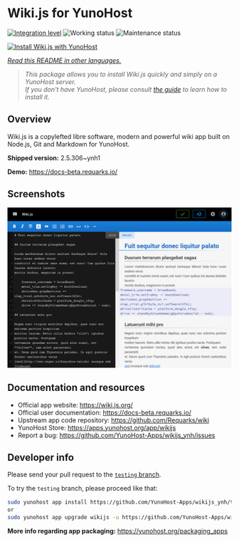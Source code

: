 <!--
N.B.: This README was automatically generated by <https://github.com/YunoHost/apps/tree/master/tools/readme_generator>
It shall NOT be edited by hand.
-->

# Wiki.js for YunoHost

[![Integration level](https://apps.yunohost.org/badge/integration/wikijs)](https://ci-apps.yunohost.org/ci/apps/wikijs/)
![Working status](https://apps.yunohost.org/badge/state/wikijs)
![Maintenance status](https://apps.yunohost.org/badge/maintained/wikijs)

[![Install Wiki.js with YunoHost](https://install-app.yunohost.org/install-with-yunohost.svg)](https://install-app.yunohost.org/?app=wikijs)

*[Read this README in other languages.](./ALL_README.md)*

> *This package allows you to install Wiki.js quickly and simply on a YunoHost server.*  
> *If you don't have YunoHost, please consult [the guide](https://yunohost.org/install) to learn how to install it.*

## Overview

Wiki.js is a copylefted libre software, modern and powerful wiki app built on Node.js, Git and Markdown for YunoHost.


**Shipped version:** 2.5.306~ynh1

**Demo:** <https://docs-beta.requarks.io/>

## Screenshots

![Screenshot of Wiki.js](./doc/screenshots/screenshot.png)

## Documentation and resources

- Official app website: <https://wiki.js.org/>
- Official user documentation: <https://docs-beta.requarks.io/>
- Upstream app code repository: <https://github.com/Requarks/wiki>
- YunoHost Store: <https://apps.yunohost.org/app/wikijs>
- Report a bug: <https://github.com/YunoHost-Apps/wikijs_ynh/issues>

## Developer info

Please send your pull request to the [`testing` branch](https://github.com/YunoHost-Apps/wikijs_ynh/tree/testing).

To try the `testing` branch, please proceed like that:

```bash
sudo yunohost app install https://github.com/YunoHost-Apps/wikijs_ynh/tree/testing --debug
or
sudo yunohost app upgrade wikijs -u https://github.com/YunoHost-Apps/wikijs_ynh/tree/testing --debug
```

**More info regarding app packaging:** <https://yunohost.org/packaging_apps>
